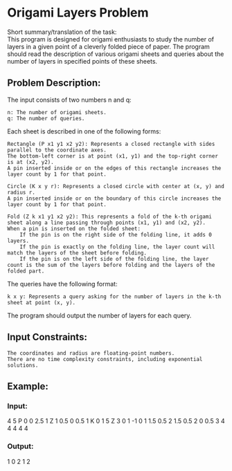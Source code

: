 # Origami Layers Problem
Short summary/translation of the task:  
This program is designed for origami enthusiasts to study the number of layers in a given point of a cleverly folded piece of paper. The program should read the description of various origami sheets and queries about the number of layers in specified points of these sheets.
## Problem Description:

The input consists of two numbers n and q:

    n: The number of origami sheets.
    q: The number of queries.

Each sheet is described in one of the following forms:

    Rectangle (P x1 y1 x2 y2): Represents a closed rectangle with sides parallel to the coordinate axes.  
    The bottom-left corner is at point (x1, y1) and the top-right corner is at (x2, y2).  
    A pin inserted inside or on the edges of this rectangle increases the layer count by 1 for that point.

    Circle (K x y r): Represents a closed circle with center at (x, y) and radius r.  
    A pin inserted inside or on the boundary of this circle increases the layer count by 1 for that point.

    Fold (Z k x1 y1 x2 y2): This represents a fold of the k-th origami sheet along a line passing through points (x1, y1) and (x2, y2).  
    When a pin is inserted on the folded sheet:
        If the pin is on the right side of the folding line, it adds 0 layers.
        If the pin is exactly on the folding line, the layer count will match the layers of the sheet before folding.
        If the pin is on the left side of the folding line, the layer count is the sum of the layers before folding and the layers of the folded part.

The queries have the following format:

    k x y: Represents a query asking for the number of layers in the k-th sheet at point (x, y).

The program should output the number of layers for each query.
## Input Constraints:

    The coordinates and radius are floating-point numbers.
    There are no time complexity constraints, including exponential solutions.

## Example:

### Input:

4 5
P 0 0 2.5 1
Z 1 0.5 0 0.5 1
K 0 1 5
Z 3 0 1 -1 0
1 1.5 0.5
2 1.5 0.5
2 0 0.5
3 4 4
4 4 4

### Output:

1
0
2
1
2
